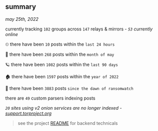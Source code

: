 
## summary
_may 25th, 2022_

currently tracking `102` groups across `147` relays & mirrors - _`53` currently online_

⏲ there have been `10` posts within the `last 24 hours`

🦈 there have been `268` posts within the `month of may`

🪐 there have been `1082` posts within the `last 90 days`

🏚 there have been `1597` posts within the `year of 2022`

🦕 there have been `3883` posts `since the dawn of ransomwatch`

there are `49` custom parsers indexing posts

_`20` sites using v2 onion services are no longer indexed - [support.torproject.org](https://support.torproject.org/onionservices/v2-deprecation/)_

> see the project [README](https://github.com/joshhighet/ransomwatch#ransomwatch--) for backend technicals
